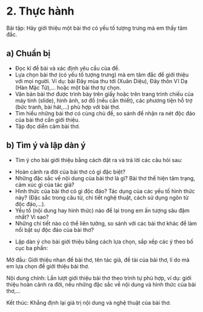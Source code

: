# 2. Thực hành

Bài tập: Hãy giới thiệu một bài thơ có yếu tố tượng trưng mà em thấy tâm đắc.

## a) Chuẩn bị

- Đọc kĩ đề bài và xác định yêu cầu của đề.
- Lựa chọn bài thơ (có yếu tố tượng trưng) mà em tâm đắc để giới thiệu với mọi người. Ví dụ: bài Đây mùa thu tới (Xuân Diệu), Đây thôn Vĩ Dạ (Hàn Mặc Tử),...
hoặc một bài thơ tự chọn.
- Văn bản bài thơ được trình bày trên giấy hoặc trên trang trình chiếu của máy tính
(slide), hình ảnh, sơ đồ (nếu cần thiết), các phương tiện hỗ trợ (bức tranh, bài hát,...)
phù hợp với bài thơ.
- Tìm hiểu những bài thơ có cùng chủ đề, so sánh để nhận ra nét độc đáo của bài
thơ cần giới thiệu.
- Tập đọc diễn cảm bài thơ.

## b) Tìm ý và lập dàn ý

- Tìm ý cho bài giới thiệu bằng cách đặt ra và trả lời các câu hỏi sau:
+ Hoàn cảnh ra đời của bài thơ có gì đặc biệt?
+ Những đặc sắc về nội dung của bài thơ là gì? Bài thơ thể hiện tâm trạng, cảm
xúc gì của tác giả?
+ Hình thức của bài thơ có gì độc đáo? Tác dụng của các yếu tố hình thức này?
(Đặc sắc trong câu từ, chi tiết nghệ thuật, cách sử dụng ngôn từ độc đáo,...).
+ Yếu tố (nội dung hay hình thức) nào để lại trong em ấn tượng sâu đậm nhất?
Vì sao?
+ Những chi tiết nào có thể liên tưởng, so sánh với các bài thơ khác để làm nổi
bật sự độc đáo của bài thơ?
- Lập dàn ý cho bài giới thiệu bằng cách lựa chọn, sắp xếp các ý theo bố cục
ba phần:

Mở đầu: Giới thiệu nhan đề bài thơ, tên tác giả, đề tài của bài thơ, lí do mà em lựa chọn để giới thiệu bài thơ.

Nội dung chính: Lần lượt giới thiệu bài thơ theo trình tự phù hợp, ví dụ: giới thiệu hoàn cảnh ra đời, nêu những đặc sắc về nội dung và hình thức của bài thơ,...

Kết thúc: Khẳng định lại giá trị nội dung và nghệ thuật của bài thơ.